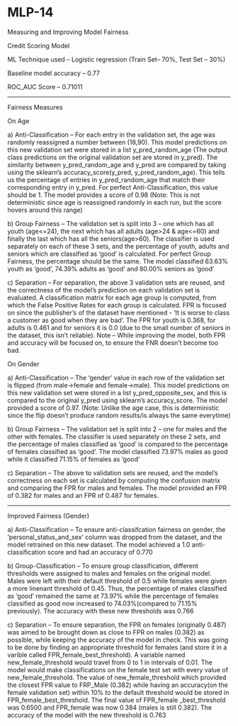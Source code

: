 # MLP-14
Measuring and Improving Model Fairness 

Credit Scoring Model

ML Technique used – Logistic regression (Train Set– 70%, Test Set – 30%)

Baseline model accuracy – 0.77

ROC_AUC Score – 0.71011

-------------------------------------------------------------------
Fairness Measures

On Age

a)	Anti-Classification – For each entry in the validation set, the age was randomly reassigned a number between (18,90). This model predictions on this new validation set were stored in a list y_pred_random_age (The output class predictions on the original validation set are stored in y_pred). The similarity between y_pred_random_age and y_pred are compared by taking using the sklearn’s accuracy_score(y_pred, y_pred_random_age). This tells us the percentage of entries in y_pred_random_age that match their corresponding entry in y_pred. For perfect Anti-Classification, this value should be 1. The model provides a score of 0.98 (Note: This is not deterministic since age is reassigned randomly in each run, but the score hovers around this range)

b)	Group Fairness – The validation set is split into 3 – one which has all youth (age<=24), the next which has all adults (age>24 & age<=60) and finally the last which has all the seniors(age>60). The classifier is used separately on each of these 3 sets, and the percentage of youth, adults and seniors which are classified as ‘good’ is calculated. For perfect Group Fairness, the percentage should be the same. The model classified 63.63% youth as ‘good’, 74.39% adults as ‘good’ and 80.00% seniors as ‘good’

c)	Separation – For separation, the above 3 validation sets are reused, and the correctness of the model’s prediction on each validation set is evaluated. A classification matrix for each age group is computed, from which the False Positive Rates for each group is calculated. FPR is focused on since the publisher’s of the dataset have mentioned - ‘It is worse to class a customer as good when they are bad’. The FPR for youth is 0.368, for adults is 0.461 and for seniors it is 0.0 (due to the small number of seniors in the dataset, this isn’t reliable). Note – While improving the model, both FPR and accuracy will be focused on, to ensure the FNR doesn’t become too bad.

On Gender

a)	Anti-Classification – The ‘gender’ value in each row of the validation set is flipped (from male->female and female->male). This model predictions on this new validation set were stored in a list y_pred_opposite_sex, and this is compared to the original y_pred using sklearn’s accuracy_score. The model provided a score of 0.97. (Note: Unlike the age case, this is deterministic since the flip doesn’t produce random results/is always the same everytime)

b)	Group Fairness – The validation set is split into 2 – one for males and the other with females. The classifier is used separately on these 2 sets, and the percentage of males classified as ‘good’ is compared to the percentage of females classified as ‘good’. The model classified 73.97% males as good while it classified 71.15% of females as ‘good’

c)	Separation – The above to validation sets are reused, and the model’s correctness on each set is calculated by computing the confusion matrix and comparing the FPR for males and females. The model provided an FPR of 0.382 for males and an FPR of 0.487 for females.

-------------------------------------------------------------------
Improved Fairness (Gender)

a)	Anti-Classification – To ensure anti-classifcation fairness on gender, the ‘personal_status_and_sex’ column was dropped from the dataset, and the model retrained on this new dataset. The model achieved a 1.0 anti-classification score and had an accuracy of 0.770

b)	Group-Classification – To ensure group classification, different thresholds were assigned to males and females on the original model. Males were left with their default threshold of 0.5 while females were given a more linenant threshold of 0.45. Thus, the percentage of males classified as ‘good’ remained the same at 73.97% while the percentage of females classified as good now increased to 74.03%(compared to 71.15% previously). The accuracy with these new thresholds was 0.766

c)	Separation – To ensure separation, the FPR on females (originally 0.487) was aimed to be brought down as close to FPR on males (0.382) as possible, while keeping the accuracy of the model in check. This was going to be done by finding an appropriate threshold for females (and store it in a varible called FPR_female_best_threshold). A variable named new_female_threshold would travel from 0 to 1 in intervals of 0.01. The model would make classifications on the female test set with every value of new_female_threshold. The value of new_female_threshold which provided the closest FPR value to FRP_Male (0.382) while having an accuracy(on the female validation set) within 10% to the default threshold would be stored in FPR_female_best_threshold. The final value of FPR_female _best_threshold was 0.6500 and FPR_female was now 0.384 (males is still 0.382). The accuracy of the model with the new threshold is 0.763
